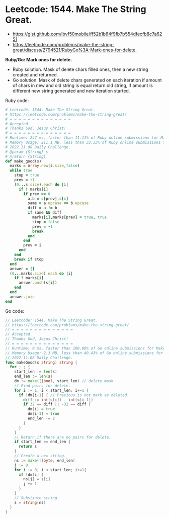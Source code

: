 # Leetcode: 1544. Make The String Great.

- https://gist.github.com/lbvf50mobile/ff52b1b64f9fb7b554dfecfb8c7a6251
- https://leetcode.com/problems/make-the-string-great/discuss/2794521/RubyGo%3A-Mark-ones-for-delete.

**Ruby/Go: Mark ones for delete.**

- Ruby solution. Mask of delete chars filled ones, then a new string created and returned.
- Go solution. Mask of delete chars generated on each iteration if amount of chars in new and old string is equal return old string, if amount is different new string generated and new iteration started.

Ruby code:
```Ruby
# Leetcode: 1544. Make The String Great.
# https://leetcode.com/problems/make-the-string-great/
# = = = = = = = = = = = = = =
# Accepted.
# Thanks God, Jesus Christ!
# = = = = = = = = = = = = = =
# Runtime: 247 ms, faster than 11.11% of Ruby online submissions for Make The String Great.
# Memory Usage: 211.1 MB, less than 33.33% of Ruby online submissions for Make The String Great.
# 2022.11.08 Daily Challenge.
# @param {String} s
# @return {String}
def make_good(s)
  marks = Array.new(s.size,false)
  while true
    stop = true
    prev = -1
    (0...s.size).each do |i|
      if ! marks[i]
        if prev >= 0 
          a,b = s[prev],s[i]
          same = a.upcase == b.upcase
          diff = a != b
          if same && diff
            marks[i],marks[prev] = true, true
            stop = false
            prev = -1
            break
          end
        end
        prev = i
      end
    end
    break if stop
  end
  answer = []
  (0...marks.size).each do |i|
    if ! marks[i]
      answer.push(s[i])
    end
  end
  answer.join
end
```

Go code:
```Go
// Leetcode: 1544. Make The String Great.
// https://leetcode.com/problems/make-the-string-great/
// = = = = = = = = = = = = = =
// Accepted.
// Thanks God, Jesus Christ!
// = = = = = = = = = = = = = =
// Runtime: 0 ms, faster than 100.00% of Go online submissions for Make The String Great.
// Memory Usage: 2.3 MB, less than 40.43% of Go online submissions for Make The String Great.
// 2022.11.08 Daily Challenge.
func makeGood(s string) string {
  for ; ; {
    start_len := len(s)
    end_len := len(s)
    dm := make([]bool, start_len) // delete mask.
    // Find pairs for delete.
    for i := 1; i < start_len; i+=1 {
      if !dm[i-1] { // Previous is not mark as deleted.
        diff := int(s[i]) - int(s[i-1])
        if 32 == diff || -32 == diff {
          dm[i] = true
          dm[i-1] = true
          end_len -= 2
        }
      }
    }
    // Return if there are no pairs for delete.
    if start_len == end_len {
      return s
    }
    // Create a new string.
    ns := make([]byte, end_len)
    j := 0
    for i := 0; i < start_len; i+=1{
      if !dm[i] {
        ns[j] = s[i]
        j += 1
      }
    }
    // Substiute string.
    s = string(ns)
  }
}
```
